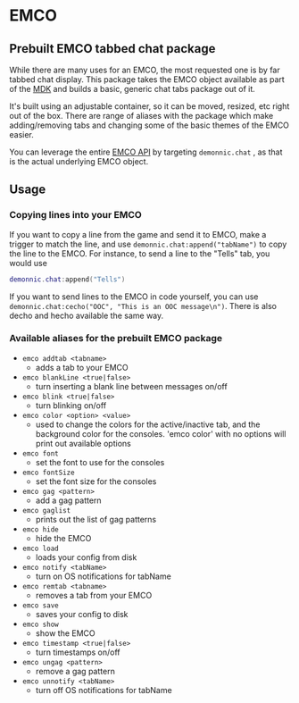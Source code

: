# EMCO

## Prebuilt EMCO tabbed chat package

While there are many uses for an EMCO, the most requested one is by far tabbed chat display. This package takes the EMCO object available as part of the [MDK](https://github.com/demonnic/MDK) and builds a basic, generic chat tabs package out of it.

It's built using an adjustable container, so it can be moved, resized, etc right out of the box. There are range of aliases with the package which make adding/removing tabs and changing some of the basic themes of the EMCO easier.

You can leverage the entire [EMCO API](https://demonnic.github.io/mdk/current/classes/EMCO.html) by targeting `demonnic.chat` , as that is the actual underlying EMCO object.

## Usage

### Copying lines into your EMCO

If you want to copy a line from the game and send it to EMCO, make a trigger to match the line, and use `demonnic.chat:append("tabName")` to copy the line to the EMCO. For instance, to send a line to the "Tells" tab, you would use

```lua
demonnic.chat:append("Tells")
```

If you want to send lines to the EMCO in code yourself, you can use `demonnic.chat:cecho("OOC", "This is an OOC message\n")`. There is also decho and hecho available the same way.

### Available aliases for the prebuilt EMCO package

* `emco addtab <tabname>`
  * adds a tab to your EMCO
* `emco blankLine <true|false>`
  * turn inserting a blank line between messages on/off
* `emco blink <true|false>`
  * turn blinking on/off
* `emco color <option> <value>`
  * used to change the colors for the active/inactive tab, and the background color for the consoles. 'emco color' with no options will print out available options
* `emco font`
  * set the font to use for the consoles
* `emco fontSize`
  * set the font size for the consoles
* `emco gag <pattern>`
  * add a gag pattern
* `emco gaglist`
  * prints out the list of gag patterns
* `emco hide`
  * hide the EMCO
* `emco load`
  * loads your config from disk
* `emco notify <tabName>`
  * turn on OS notifications for tabName
* `emco remtab <tabname>`
  * removes a tab from your EMCO
* `emco save`
  * saves your config to disk
* `emco show`
  * show the EMCO
* `emco timestamp <true|false>`
  * turn timestamps on/off
* `emco ungag <pattern>`
  * remove a gag pattern
* `emco unnotify <tabName>`
  * turn off OS notifications for tabName
